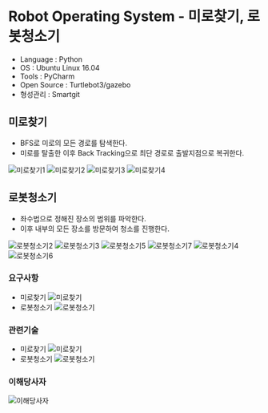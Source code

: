 # Robot Operating System - 미로찾기, 로봇청소기
- Language : Python
- OS : Ubuntu Linux 16.04
- Tools : PyCharm
- Open Source : Turtlebot3/gazebo
- 형성관리 : Smartgit

## 미로찾기
- BFS로 미로의 모든 경로를 탐색한다.
- 미로를 탈출한 이후 Back Tracking으로 최단 경로로 출발지점으로 복귀한다.
 
![미로찾기1](https://user-images.githubusercontent.com/71927210/129312506-04f88843-cbc2-4627-a10e-5bee1506d74a.png)
![미로찾기2](https://user-images.githubusercontent.com/71927210/129312542-0ccbbec0-425d-4c1b-ba43-f0c7c807bd50.png)
![미로찾기3](https://user-images.githubusercontent.com/71927210/129312556-d4b33e90-52b6-4e70-ac8b-af6c9d8831ca.png)
![미로찾기4](https://user-images.githubusercontent.com/71927210/129312562-50098926-12dd-40a3-8e17-a9482f8e976e.png)


## 로봇청소기
- 좌수법으로 정해진 장소의 범위를 파악한다.
- 이후 내부의 모든 장소를 방문하여 청소를 진행한다.
 
![로봇청소기2](https://user-images.githubusercontent.com/71927210/129312620-33bbf6ec-0700-4544-8b07-ab5ef068c88d.png)
![로봇청소기3](https://user-images.githubusercontent.com/71927210/129312696-1ba93533-3181-468a-8d92-429029467d50.png)
![로봇청소기5](https://user-images.githubusercontent.com/71927210/129312884-8ddf0dca-ccde-4181-bab7-e73666c43912.png)
![로봇청소기7](https://user-images.githubusercontent.com/71927210/129313009-c5d25916-c8aa-499b-93d8-733c9b20e768.png)
![로봇청소기4](https://user-images.githubusercontent.com/71927210/129312716-1c421595-ba59-48c8-a193-2e1a925ef5b5.png)
![로봇청소기6](https://user-images.githubusercontent.com/71927210/129312876-198e161c-770e-4315-96f5-d44cad94715b.png)
### 요구사항
- 미로찾기
   ![미로찾기](https://user-images.githubusercontent.com/71927210/129307847-5ec0662e-2641-4c4f-8d6f-d9b0ba2865c1.png)
- 로봇청소기
   ![로봇청소기](https://user-images.githubusercontent.com/71927210/129307972-943d5450-1f3e-481b-bb53-929ee8422a83.png)

### 관련기술 
- 미로찾기
   ![미로찾기](https://user-images.githubusercontent.com/71927210/129308268-5a40c971-2312-4b83-aa89-fa41d97ea32e.png)
- 로봇청소기
   ![로봇청소기](https://user-images.githubusercontent.com/71927210/129308326-0796ec0c-a1f2-4e9d-b918-5d1ffb863a99.png)

### 이해당사자 
![이해당사자](https://user-images.githubusercontent.com/71927210/129308460-03419d48-8b50-436a-b355-82e385df9bb1.png)
